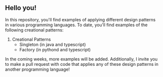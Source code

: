 ## Hello you!
In this repository, you'll find examples of applying different design patterns in various programming languages. To date, you'll find examples of the following creational patterns:
1. Creational Patterns
   - Singleton (in java and typescript)
   - Factory (in pythond and typescript)


In the coming weeks, more examples will be added. Additionally, I invite you to make a pull request with code that applies any of these design patterns in another programming language!